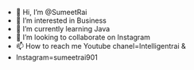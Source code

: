 - 👋 Hi, I’m @SumeetRai
- 👀 I’m interested in Business
- 🌱 I’m currently learning Java
- 💞️ I’m looking to collaborate on Instagram
- 📫 How to reach me Youtube chanel=Intelligentrai &
- Instagram=sumeetrai901

<!---
SumeetRai/SumeetRai is a ✨ special ✨ repository because its `README.md` (this file) appears on your GitHub profile.
You can click the Preview link to take a look at your changes.
--->

